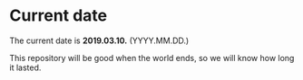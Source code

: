 # Current date

The current date is **2019.03.10.** (YYYY.MM.DD.)

This repository will be good when the world ends, so we will know how long it lasted.